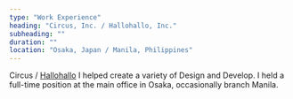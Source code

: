 ```yaml
---
type: "Work Experience"
heading: "Circus, Inc. / Hallohallo, Inc."
subheading: ""
duration: ""
location: "Osaka, Japan / Manila, Philippines"
---
```


Circus / <a href="https://hallohallo.com/" target="_blank">Hallohallo</a> 
I helped create a variety of Design and Develop. I held a full-time position at the main office in Osaka, occasionally branch Manila.
